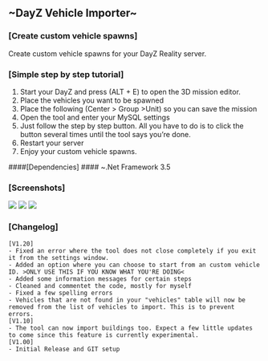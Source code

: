 ## ~DayZ Vehicle Importer~ ##

### [Create custom vehicle spawns] ###

Create custom vehicle spawns for your DayZ Reality server.

### [Simple step by step tutorial] ###

1. 	Start your DayZ and press (ALT + E) to open the 3D mission editor.
1. 	Place the vehicles you want to be spawned
1. 	Place the following (Center > Group >Unit) so you can save the mission
1.	Open the tool and enter your MySQL settings
1. 	Just follow the step by step button. All you have to do is to click the button several times until the tool says you’re done.
1. Restart your server
1.	Enjoy your custom vehicle spawns.


####[Dependencies] ####
~.Net Framework 3.5 

### [Screenshots] ###

![](https://dl.dropboxusercontent.com/u/50280080/1.png)
![](https://dl.dropboxusercontent.com/u/50280080/2.png)
![](https://dl.dropboxusercontent.com/u/50280080/3.png)


### [Changelog] ###
    [V1.20]
    - Fixed an error where the tool does not close completely if you exit it from the settings window.
    - Added an option where you can choose to start from an custom vehicle ID. >ONLY USE THIS IF YOU KNOW WHAT YOU'RE DOING<
    - Added some information messages for certain steps
    - Cleaned and commentet the code, mostly for myself
    - Fixed a few spelling errors
    - Vehicles that are not found in your "vehicles" table will now be removed from the list of vehicles to import. This is to prevent errors.
    [V1.10]
    - The tool can now import buildings too. Expect a few little updates to come since this feature is currently experimental. 
    [V1.00]
    - Initial Release and GIT setup
